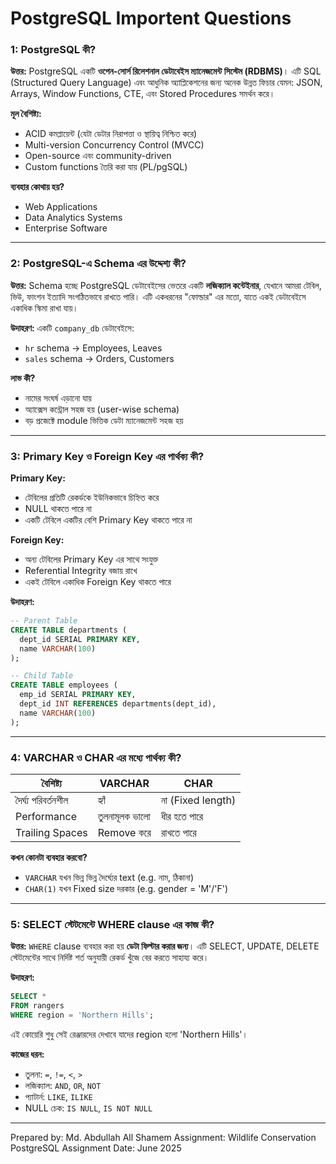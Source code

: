 # PostgreSQL Importent Questions

### 1: PostgreSQL কী?

**উত্তর:**
PostgreSQL একটি **ওপেন-সোর্স রিলেশনাল ডেটাবেইস ম্যানেজমেন্ট সিস্টেম (RDBMS)**। এটি SQL (Structured Query Language) এবং আধুনিক অ্যাপ্লিকেশনের জন্য অনেক উন্নত ফিচার যেমন: JSON, Arrays, Window Functions, CTE, এবং Stored Procedures সমর্থন করে।

**মূল বৈশিষ্ট্য:**

* ACID কমপ্লায়েন্ট (যেটা ডেটার নিরাপত্তা ও স্থায়িত্ব নিশ্চিত করে)
* Multi-version Concurrency Control (MVCC)
* Open-source এবং community-driven
* Custom functions তৈরি করা যায় (PL/pgSQL)

**ব্যবহার কোথায় হয়?**

* Web Applications
* Data Analytics Systems
* Enterprise Software

---

### 2: PostgreSQL-এ Schema এর উদ্দেশ্য কী?

**উত্তর:**
Schema হচ্ছে PostgreSQL ডেটাবেইসের ভেতরে একটি **লজিক্যাল কন্টেইনার**, যেখানে আমরা টেবিল, ভিউ, ফাংশন ইত্যাদি সংগঠিতভাবে রাখতে পারি। এটি একধরনের "ফোল্ডার" এর মতো, যাতে একই ডেটাবেইসে একাধিক স্কিমা রাখা যায়।

**উদাহরণ:**
একটি `company_db` ডেটাবেইসে:

* `hr` schema → Employees, Leaves
* `sales` schema → Orders, Customers

**লাভ কী?**

* নামের সংঘর্ষ এড়ানো যায়
* অ্যাক্সেস কন্ট্রোল সহজ হয় (user-wise schema)
* বড় প্রজেক্টে module ভিত্তিক ডেটা ম্যানেজমেন্ট সহজ হয়

---

### 3: Primary Key ও Foreign Key এর পার্থক্য কী?

**Primary Key:**

* টেবিলের প্রতিটি রেকর্ডকে ইউনিকভাবে চিহ্নিত করে
* NULL থাকতে পারে না
* একটি টেবিলে একটির বেশি Primary Key থাকতে পারে না

**Foreign Key:**

* অন্য টেবিলের Primary Key এর সাথে সংযুক্ত
* Referential Integrity বজায় রাখে
* একই টেবিলে একাধিক Foreign Key থাকতে পারে

**উদাহরণ:**

```sql
-- Parent Table
CREATE TABLE departments (
  dept_id SERIAL PRIMARY KEY,
  name VARCHAR(100)
);

-- Child Table
CREATE TABLE employees (
  emp_id SERIAL PRIMARY KEY,
  dept_id INT REFERENCES departments(dept_id),
  name VARCHAR(100)
);
```

---

### 4: VARCHAR ও CHAR এর মধ্যে পার্থক্য কী?

| বৈশিষ্ট্য           | VARCHAR        | CHAR              |
| ------------------- | -------------- | ----------------- |
| দৈর্ঘ্য পরিবর্তনশীল | হ্যাঁ          | না (Fixed length) |
| Performance         | তুলনামূলক ভালো | ধীর হতে পারে      |
| Trailing Spaces     | Remove করে     | রাখতে পারে        |

**কখন কোনটা ব্যবহার করবো?**

* `VARCHAR` যখন ভিন্ন ভিন্ন দৈর্ঘ্যের text (e.g. নাম, ঠিকানা)
* `CHAR(1)` যখন Fixed size দরকার (e.g. gender = 'M'/'F')

---

### 5: SELECT স্টেটমেন্টে WHERE clause এর কাজ কী?

**উত্তর:**
`WHERE` clause ব্যবহার করা হয় **ডেটা ফিল্টার করার জন্য**। এটি SELECT, UPDATE, DELETE স্টেটমেন্টের সাথে নির্দিষ্ট শর্ত অনুযায়ী রেকর্ড খুঁজে বের করতে সাহায্য করে।

**উদাহরণ:**

```sql
SELECT *
FROM rangers
WHERE region = 'Northern Hills';
```

এই কোয়েরি শুধু সেই রেঞ্জারদের দেখাবে যাদের region হলো 'Northern Hills'।

**কাজের ধরন:**

* তুলনা: `=`, `!=`, `<`, `>`
* লজিক্যাল: `AND`, `OR`, `NOT`
* প্যাটার্ন: `LIKE`, `ILIKE`
* NULL চেক: `IS NULL`, `IS NOT NULL`

---

Prepared by: Md. Abdullah All Shamem
Assignment: Wildlife Conservation PostgreSQL Assignment
Date: June 2025
